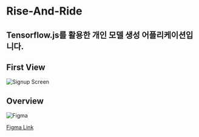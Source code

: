 # Rise-And-Ride

Tensorflow.js를 활용한 개인 모델 생성 어플리케이션입니다.
---

## First View

![Signup Screen](https://user-images.githubusercontent.com/77220824/223646819-2649651b-6632-442c-843d-85c8f1f9735e.png)

## Overview

![Figma](https://user-images.githubusercontent.com/77220824/223648512-62d6f353-5451-4bab-8137-978179d40593.png)

[Figma Link](https://www.figma.com/file/7TbyXIh4jb51cZFfPdA4jI/TFJS-RN?node-id=0%3A1&t=teUEf4uxgvHih6qX-1)
